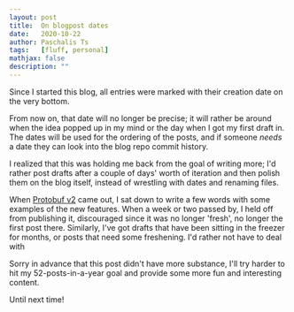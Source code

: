 ```yaml
---
layout: post
title:  On blogpost dates
date:   2020-10-22
author: Paschalis Ts
tags:   [fluff, personal]
mathjax: false
description: ""  
---
```


Since I started this blog, all entries were marked with their creation date on the very bottom.

From now on, that date will no longer be precise; it will rather be around when the idea popped up in my mind or the day when I got my first draft in. The dates will be used for the ordering of the posts, and if someone *needs* a date they can look into the blog repo commit history.

I realized that this was holding me back from the goal of writing more; I'd rather post drafts after a couple of days' worth of iteration and then polish them on the blog itself, instead of wrestling with dates and renaming files.

When [Protobuf v2](https://developers.google.com/protocol-buffers/docs/reference/proto2-spec) came out, I sat down to write a few words with some examples of the new features. When a week or two passed by, I held off from publishing it, discouraged since it was no longer 'fresh', no longer the first post there. Similarly, I've got drafts that have been sitting in the freezer for months, or posts that need some freshening. I'd rather not have to deal with 

Sorry in advance that this post didn't have more substance, I'll try harder to hit my 52-posts-in-a-year goal and provide some more fun and interesting content.

Until next time!